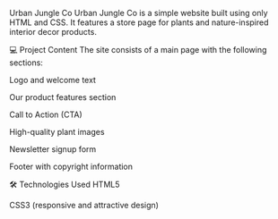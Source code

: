 Urban Jungle Co
Urban Jungle Co is a simple website built using only HTML and CSS. It features a store page for plants and nature-inspired interior decor products.

💻 Project Content
The site consists of a main page with the following sections:

Logo and welcome text

Our product features section

Call to Action (CTA)

High-quality plant images

Newsletter signup form

Footer with copyright information

🛠️ Technologies Used
HTML5

CSS3 (responsive and attractive design)


